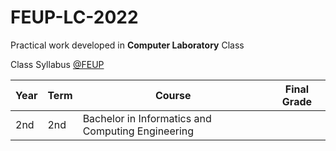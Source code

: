 # FEUP-LC-2022
Practical work developed in **Computer Laboratory** Class

Class Syllabus [@FEUP](https://sigarra.up.pt/feup/en/ucurr_geral.ficha_uc_view?pv_ocorrencia_id=484426)

| **Year** | **Term**  | **Course** | **Final Grade** |
|   ---    |    ---    |    ---     |    ---          |
| 2nd | 2nd | Bachelor in Informatics and Computing Engineering|  |
